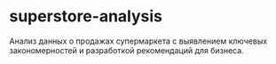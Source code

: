 # superstore-analysis
Анализ данных о продажах супермаркета с выявлением ключевых закономерностей и разработкой рекомендаций для бизнеса.
